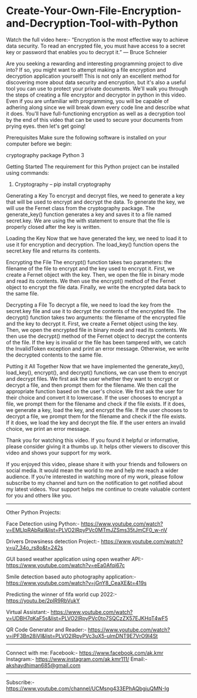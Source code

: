 # Create-Your-Own-File-Encryption-and-Decryption-Tool-with-Python

Watch the full video here:- 
“Encryption is the most effective way to achieve data security. To read an encrypted file, you must have access to a secret key or password that enables you to decrypt it.” — Bruce Schneier

Are you seeking a rewarding and interesting programming project to dive into? If so, you might want to attempt making a file encryption and decryption application yourself! This is not only an excellent method for discovering more about data security and encryption, but it's also a useful tool you can use to protect your private documents.
We'll walk you through the steps of creating a file encryptor and decryptor in python in this video. Even if you are unfamiliar with programming, you will be capable of adhering along since we will break down every code line and describe what it does. You'll have full-functioning encryption as well as a decryption tool by the end of this video that can be used to secure your documents from prying eyes. then let's get going!

Prerequisites
Make sure the following software is installed on your computer before we begin:

cryptography package 
Python 3

Getting Started
The requirement for this Python project can be installed using commands:
1.	Cryptography – pip install cryptography

Generating a Key
To encrypt and decrypt files, we need to generate a key that will be used to encrypt and decrypt the data. To generate the key, we will use the Fernet class from the cryptography package.
The generate_key() function generates a key and saves it to a file named secret.key. We are using the with statement to ensure that the file is properly closed after the key is written.

Loading the Key
Now that we have generated the key, we need to load it to use it for encryption and decryption.
The load_key() function opens the secret.key file and returns its contents.

Encrypting the File
The encrypt() function takes two parameters: the filename of the file to encrypt and the key used to encrypt it. First, we create a Fernet object with the key. Then, we open the file in binary mode and read its contents. We then use the encrypt() method of the Fernet object to encrypt the file data. Finally, we write the encrypted data back to the same file.

Decrypting a File
To decrypt a file, we need to load the key from the secret.key file and use it to decrypt the contents of the encrypted file.
The decrypt() function takes two arguments: the filename of the encrypted file and the key to decrypt it. First, we create a Fernet object using the key. Then, we open the encrypted file in binary mode and read its contents. We then use the decrypt() method of the Fernet object to decrypt the contents of the file. If the key is invalid or the file has been tampered with, we catch the InvalidToken exception and print an error message. Otherwise, we write the decrypted contents to the same file.

Putting it All Together
Now that we have implemented the generate_key(), load_key(), encrypt(), and decrypt() functions, we can use them to encrypt and decrypt files. We first ask the user whether they want to encrypt or decrypt a file, and then prompt them for the filename. We then call the appropriate function based on the user's choice.
We first ask the user for their choice and convert it to lowercase. If the user chooses to encrypt a file, we prompt them for the filename and check if the file exists. If it does, we generate a key, load the key, and encrypt the file. If the user chooses to decrypt a file, we prompt them for the filename and check if the file exists. If it does, we load the key and decrypt the file. If the user enters an invalid choice, we print an error message.

Thank you for watching this video. If you found it helpful or informative, please consider giving it a thumbs up. It helps other viewers to discover this video and shows your support for my work.

If you enjoyed this video, please share it with your friends and followers on social media. It would mean the world to me and help me reach a wider audience.
If you’re interested in watching more of my work, please follow subscribe to my channel and turn on the notification to get notified about my latest videos. Your support helps me continue to create valuable content for you and others like you. 

_____________________________________________________________________________________________________________________________________________________________

Other Python Projects:

Face Detection using Python:- https://www.youtube.com/watch?v=EMLIpRAbRaI&list=PLVO2IRpyPVc0MTmJZSms35tJmCF0_w-nV

Drivers Drowsiness detection Project:- https://www.youtube.com/watch?v=u7_34o_rs8o&t=242s

GUI based weather application using open weather API:- https://www.youtube.com/watch?v=eEa0Afqi67c

Smile detection based auto photography application:- https://www.youtube.com/watch?v=jGnY8_CeaXE&t=419s

Predicting the winner of fifa world cup 2022:- https://youtu.be/2pIR9RbVukY

Virtual Assistant:- https://www.youtube.com/watch?v=UDBH7qKaF5s&list=PLVO2IRpyPVc0to7SQCzZX57EJKHqT4wF5

QR Code Generator and Reader:- https://www.youtube.com/watch?v=iPF3Bn28iVI&list=PLVO2IRpyPVc3uX5-ulmDNT9E7VrO9l4St
________________________________________________________________________________________________________________________________________________________________

Connect with me:
Facebook:- https://www.facebook.com/ak.kmr
Instagram:- https://www.instagram.com/ak.kmr111/
Email:- akshaydhiman685@gmail.com
_______________________________________________________________________________________________________________________________________________________________
Subscribe:- https://www.youtube.com/channel/UCMsng433EPhAQbgiuQMN-Ig
